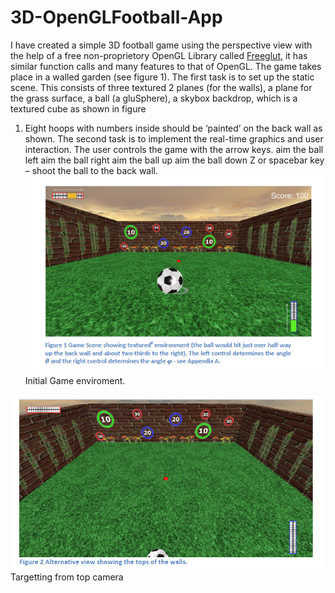 # 3D-OpenGLFootball-App
I have created a simple 3D football game using the perspective view with the help of a free non-proprietory OpenGL Library called [Freeglut](http://freeglut.sourceforge.net/docs/install.php), it has similar function calls and many features to that of OpenGL.
The game takes place in a walled garden (see figure 1). The first task is to set up the static scene. 
This consists of three textured 2 planes (for the walls), a plane for the grass surface, 
a ball (a gluSphere), a skybox backdrop, which is a textured cube as shown in figure
1. Eight hoops with numbers inside should be ‘painted’ on the back wall as shown.
The second task is to implement the real-time graphics and user interaction.
The user controls the game with the arrow keys.
aim the ball left aim the ball right aim the ball up aim the ball down Z or spacebar key – shoot the ball to the back wall.
    ![Figure 1](https://github.com/MurshidMac/3D-OpenGLFootball-App/blob/master/Final%20Image.PNG)
Initial Game enviroment.

![Image 2](https://github.com/MurshidMac/3D-OpenGLFootball-App/blob/master/Second%20screen%20shot.PNG)
Targetting from top camera 





